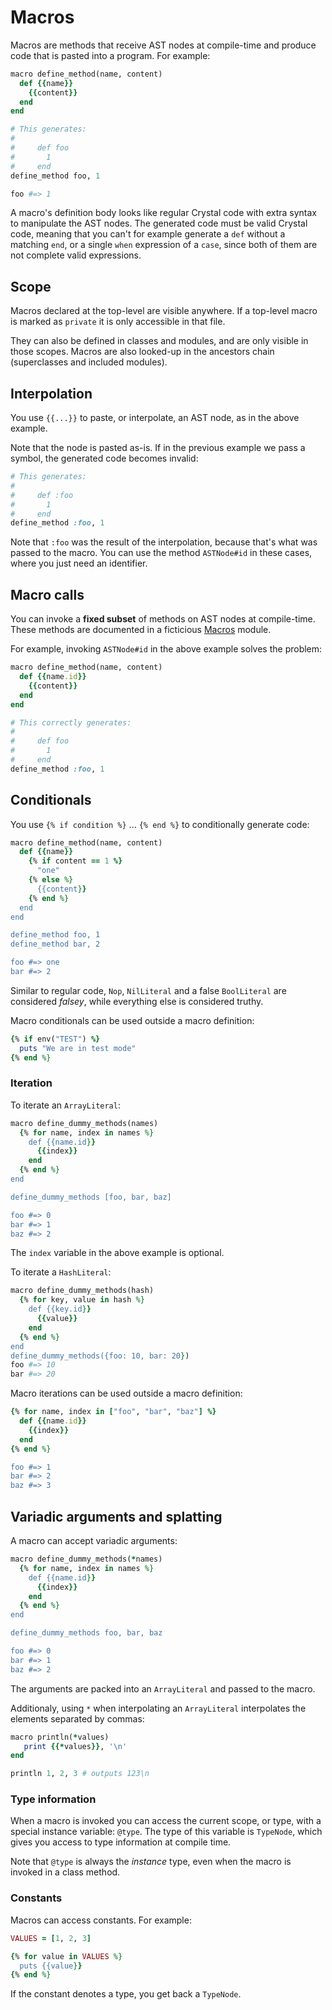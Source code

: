 # Macros

Macros are methods that receive AST nodes at compile-time and produce
code that is pasted into a program. For example:

```ruby
macro define_method(name, content)
  def {{name}}
    {{content}}
  end
end

# This generates:
#
#     def foo
#       1
#     end
define_method foo, 1

foo #=> 1
```

A macro's definition body looks like regular Crystal code with
extra syntax to manipulate the AST nodes. The generated code must
be valid Crystal code, meaning that you can't for example generate
a `def` without a matching `end`, or a single `when` expression of a
`case`, since both of them are not complete valid expressions.

## Scope

Macros declared at the top-level are visible anywhere. If a top-level macro is marked as `private` it is only accessible in that file.

They can also be defined in classes and modules, and are only visible in those scopes. Macros are also looked-up in the ancestors chain (superclasses and included modules).

## Interpolation

You use `{{...}}` to paste, or interpolate, an AST node, as in the above example.

Note that the node is pasted as-is. If in the previous example we pass a symbol, the generated code becomes invalid:

```ruby
# This generates:
#
#     def :foo
#       1
#     end
define_method :foo, 1
```

Note that `:foo` was the result of the interpolation, because that's what was passed to the macro. You can use the method `ASTNode#id` in these cases, where you just need an identifier.

## Macro calls

You can invoke a **fixed subset** of methods on AST nodes at compile-time. These methods are documented in a ficticious [Macros](http://crystal-lang.org/api/Macros.html) module.

For example, invoking `ASTNode#id` in the above example solves the problem:

```ruby
macro define_method(name, content)
  def {{name.id}}
    {{content}}
  end
end

# This correctly generates:
#
#     def foo
#       1
#     end
define_method :foo, 1
```

## Conditionals

You use `{% if condition %}` ... `{% end %}` to conditionally generate code:

```ruby
macro define_method(name, content)
  def {{name}}
    {% if content == 1 %}
      "one"
    {% else %}
      {{content}}
    {% end %}
  end
end

define_method foo, 1
define_method bar, 2

foo #=> one
bar #=> 2
```

Similar to regular code, `Nop`, `NilLiteral` and a false `BoolLiteral` are considered *falsey*, while everything else is considered truthy.

Macro conditionals can be used outside a macro definition:

```ruby
{% if env("TEST") %}
  puts "We are in test mode"
{% end %}
```

### Iteration
To iterate an `ArrayLiteral`:

```ruby
macro define_dummy_methods(names)
  {% for name, index in names %}
    def {{name.id}}
      {{index}}
    end
  {% end %}
end

define_dummy_methods [foo, bar, baz]

foo #=> 0
bar #=> 1
baz #=> 2
```

The `index` variable in the above example is optional.

To iterate a `HashLiteral`:

```ruby
macro define_dummy_methods(hash)
  {% for key, value in hash %}
    def {{key.id}}
      {{value}}
    end
  {% end %}
end
define_dummy_methods({foo: 10, bar: 20})
foo #=> 10
bar #=> 20
```

Macro iterations can be used outside a macro definition:

```ruby
{% for name, index in ["foo", "bar", "baz"] %}
  def {{name.id}}
    {{index}}
  end
{% end %}

foo #=> 1
bar #=> 2
baz #=> 3
```

## Variadic arguments and splatting

A macro can accept variadic arguments:

```ruby
macro define_dummy_methods(*names)
  {% for name, index in names %}
    def {{name.id}}
      {{index}}
    end
  {% end %}
end

define_dummy_methods foo, bar, baz

foo #=> 0
bar #=> 1
baz #=> 2
```

The arguments are packed into an `ArrayLiteral` and passed to the macro.

Additionaly, using `*` when interpolating an `ArrayLiteral` interpolates the elements separated by commas:

```ruby
macro println(*values)
   print {{*values}}, '\n'
end

println 1, 2, 3 # outputs 123\n
```

### Type information

When a macro is invoked you can access the current scope, or type, with a special instance variable: `@type`. The type of this variable is `TypeNode`, which gives you access to type information at compile time.

Note that `@type` is always the *instance* type, even when the macro is invoked in a class method.

### Constants

Macros can access constants. For example:

```ruby
VALUES = [1, 2, 3]

{% for value in VALUES %}
  puts {{value}}
{% end %}
```

If the constant denotes a type, you get back a `TypeNode`.

